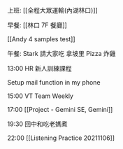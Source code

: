 

上班: [[全程大眾運輸(內湖林口)]]

早餐: [[林口 7F 餐廳]]

[[Andy 4 samples test]]

午餐: Stark 請大家吃 拿坡里 Pizza 炸雞

13:00 HR 新人訓練課程

Setup mail function in my phone

15:00 VT Team Weekly

17:00 [[Project - Gemini SE, Gemini]]

19:30 回中和吃老媽煮

22:00 [[Listening Practice 20211106]]
